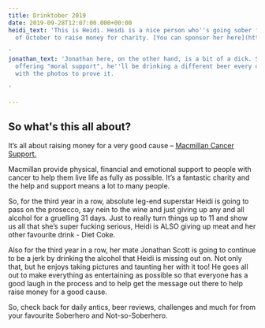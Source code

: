 ```yaml
---
title: Drinktober 2019
date: 2019-09-28T12:07:00.000+00:00
heidi_text: 'This is Heidi. Heidi is a nice person who''s going sober for the month
  of October to raise money for charity. [You can sponsor her here](https://www.gosober.org.uk/users/heidi-victoria-ireland)

'
jonathan_text: 'Jonathan here, on the other hand, is a bit of a dick. So by way of
  offering "moral support", he''ll be drinking a different beer every day in October,
  with the photos to prove it.

'

---
```

## So what's this all about?
											
It’s all about raising money for a very good cause – [Macmillan Cancer Support.](https://www.gosober.org.uk)

Macmillan provide physical, financial and emotional support to people with cancer to help them live life as fully as possible. It’s a fantastic charity and the help and support means a lot to many people. 

So, for the third year in a row, absolute leg-end superstar Heidi is going to pass on the prosecco, say nein to the wine and just giving up any and all alcohol for a gruelling 31 days. Just to really turn things up to 11 and show us all that she’s super fucking serious, Heidi is ALSO giving up meat and her other favourite drink - Diet Coke. 

Also for the third year in a row, her mate Jonathan Scott is going to continue to be a jerk by drinking the alcohol that Heidi is missing out on. Not only that, but he enjoys taking pictures and taunting her with it too! He goes all out to make everything as entertaining as possible so that everyone has a good laugh in the process and to help get the message out there to help raise money for a good cause. 

So, check back for daily antics, beer reviews, challenges and much for from your favourite Soberhero and Not-so-Soberhero.
